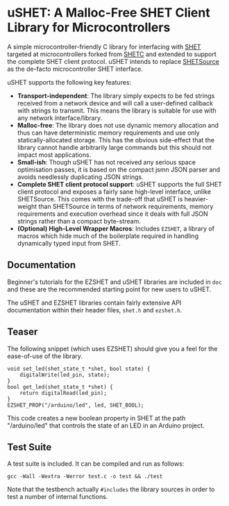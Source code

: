 uSHET: A Malloc-Free SHET Client Library for Microcontrollers
=============================================================

A simple microcontroller-friendly C library for interfacing with
[SHET](https://github.com/18sg/SHET/) targeted at microcontrollers forked from
[SHETC](https://github.com/18sg/SHETC) and extended to support the complete SHET
client protocol. uSHET intends to replace
[SHETSource](https://github.com/18sg/SHETSource) as the de-facto microcontroller
SHET interface.

uSHET supports the following key features:

* **Transport-independent**: The library simply expects to be fed strings
  received from a network device and will call a user-defined callback with
  strings to transmit. This means the library is suitable for use with any
  network interface/library.
* **Malloc-free**: The library does not use dynamic memory allocation and thus can
  have deterministic memory requirements and use only statically-allocated
  storage. This has the obvious side-effect that the library cannot handle
  arbitrarily large commands but this should not impact most applications.
* **Small-ish**: Though uSHET has not received any serious space optimisation
  passes, it is based on the compact jsmn JSON parser and avoids needlessly
  duplicating JSON strings.
* **Complete SHET client protocol support**: uSHET supports the full SHET client
  protocol and exposes a fairly sane high-level interface, unlike SHETSource.
  This comes with the trade-off that uSHET is heavier-weight than SHETSource in
  terms of network requirements, memory requirements and execution overhead
  since it deals with full JSON strings rather than a compact byte-stream.
* **(Optional) High-Level Wrapper Macros**: Includes `EZSHET`, a library of
  macros which hide much of the boilerplate required in handling dynamically
  typed input from SHET.


Documentation
-------------

Beginner's tutorials for the EZSHET and uSHET libraries are included in `doc`
and these are the recommended starting point for new users to uSHET.

The uSHET and EZSHET libraries contain fairly extensive API documentation within
their header files, `shet.h` and `ezshet.h`.


Teaser
------

The following snippet (which uses EZSHET) should give you a feel for the
ease-of-use of the library.

	void set_led(shet_state_t *shet, bool state) {
		digitalWrite(led_pin, state);
	}
	bool get_led(shet_state_t *shet) {
		return digitalRead(led_pin);
	}
	EZSHET_PROP("/arduino/led", led, SHET_BOOL);

This code creates a new boolean property in SHET at the path "/arduino/led" that
controls the state of an LED in an Arduino project.


Test Suite
----------

A test suite is included. It can be compiled and run as follows:

	gcc -Wall -Wextra -Werror test.c -o test && ./test

Note that the testbench actually `#includes` the library sources in order to
test a number of internal functions.
